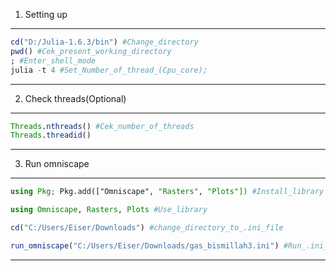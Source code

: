 1. Setting up
-------------------------
```julia
cd("D:/Julia-1.6.3/bin") #Change_directory
pwd() #Cek_present_working_directory
; #Enter_shell_mode
julia -t 4 #Set_Number_of_thread_(Cpu_core);
```
-------------------------

2. Check threads(Optional)
---------------------
```julia
Threads.nthreads() #Cek_number_of_threads
Threads.threadid()
```
--------------------

3. Run omniscape
-----------------------------------------
```julia
using Pkg; Pkg.add(["Omniscape", "Rasters", "Plots"]) #Install_library

using Omniscape, Rasters, Plots #Use_library

cd("C:/Users/Eiser/Downloads") #change_directory_to_.ini_file

run_omniscape("C:/Users/Eiser/Downloads/gas_bismillah3.ini") #Run_.ini_file
```
--------------------------------------------

